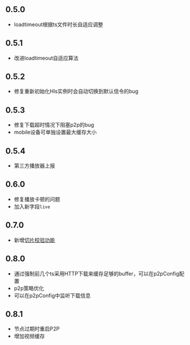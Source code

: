 
## 0.5.0
- loadtimeout根据ts文件时长自适应调整

## 0.5.1
- 改进loadtimeout自适应算法

## 0.5.2
- 修复重新初始化Hls实例时会自动切换到默认信令的bug 

## 0.5.3
- 修复下载超时情况下阻塞p2p的bug
- mobile设备可单独设置最大缓存大小

## 0.5.4
- 第三方播放器上报

## 0.6.0
- 修复播放卡顿的问题
- 加入新字段`live`

## 0.7.0
- 新增[切片校验功能](https://docs.cdnbye.com/#/API?id=how-to-check-segment-validity)

## 0.8.0
- 通过强制前几个ts采用HTTP下载来缓存足够的buffer，可以在p2pConfig配置
- p2p策略优化
- 可以在p2pConfig中监听下载信息

## 0.8.1
- 节点过期时重启P2P
- 增加视频缓存